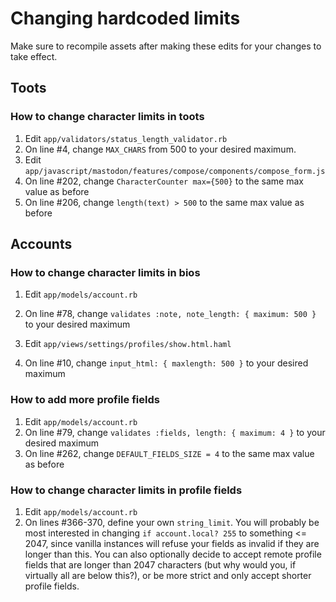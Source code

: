 # Changing hardcoded limits

Make sure to recompile assets after making these edits for your changes to take effect. 

## Toots

### How to change character limits in toots

1. Edit `app/validators/status_length_validator.rb`
2. On line #4, change `MAX_CHARS` from 500 to your desired maximum.
3. Edit `app/javascript/mastodon/features/compose/components/compose_form.js`
4. On line #202, change `CharacterCounter max={500}` to the same max value as before
5. On line #206, change `length(text) > 500` to the same max value as before

## Accounts

### How to change character limits in bios

1. Edit `app/models/account.rb`
2. On line #78, change `validates :note, note_length: { maximum: 500 }` to your desired maximum

1. Edit `app/views/settings/profiles/show.html.haml`
2. On line #10, change `input_html: { maxlength: 500 }` to your desired maximum

### How to add more profile fields

1. Edit `app/models/account.rb`
2. On line #79, change `validates :fields, length: { maximum: 4 }` to your desired maximum
3. On line #262, change `DEFAULT_FIELDS_SIZE = 4` to the same max value as before

### How to change character limits in profile fields

1. Edit `app/models/account.rb`
2. On lines #366-370, define your own `string_limit`. You will probably be most interested in changing `if account.local? 255` to something <= 2047, since vanilla instances will refuse your fields as invalid if they are longer than this. You can also optionally decide to accept remote profile fields that are longer than 2047 characters (but why would you, if virtually all are below this?), or be more strict and only accept shorter profile fields.
